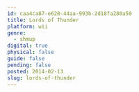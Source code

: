 ```yaml
---
id: caa4ca87-e620-44aa-993b-2d18fa280a50
title: Lords of Thunder
platform: wii
genre:
  - shmup
digital: true
physical: false
guide: false
pending: false
posted: 2014-02-13
slug: lords-of-thunder
---
```


